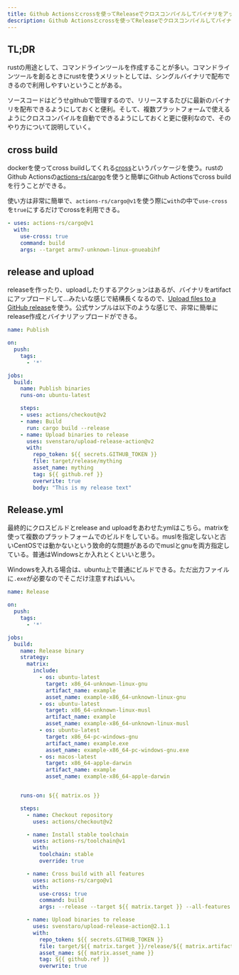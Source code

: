 ```yaml
---
title: Github Actionsとcrossを使ってReleaseでクロスコンパイルしてバイナリをアップロードする
description: Github Actionsとcrossを使ってReleaseでクロスコンパイルしてバイナリをアップロードする
---
```


## TL;DR

rustの用途として、コマンドラインツールを作成することが多い。コマンドラインツールを創るときにrustを使うメリットとしては、シングルバイナリで配布できるので利用しやすいということがある。

ソースコードはどうせgithubで管理するので、リリースするたびに最新のバイナリを配布できるようにしておくと便利。そして、複数プラットフォームで使えるようにクロスコンパイルを自動でできるようにしておくと更に便利なので、そのやり方について説明していく。

## cross build

dockerを使ってcross buildしてくれる[cross](https://github.com/rust-embedded/cross)というパッケージを使う。rustのGithub Actionsの[actions-rs/cargo](https://github.com/actions-rs/cargo)を使うと簡単にGithub Actionsでcross buildを行うことができる。

使い方は非常に簡単で、`actions-rs/cargo@v1`を使う際に`with`の中で`use-cross`を`true`にするだけでcrossを利用できる。

```yaml
- uses: actions-rs/cargo@v1
  with:
    use-cross: true
    command: build
    args: --target armv7-unknown-linux-gnueabihf
```

## release and upload

releaseを作ったり、uploadしたりするアクションはあるが、バイナリをartifactにアップロードして...みたいな感じで結構長くなるので、[Upload files to a GitHub release](https://github.com/marketplace/actions/upload-files-to-a-github-release)を使う。公式サンプルは以下のような感じで、非常に簡単にrelease作成とバイナリアップロードができる。

```yml:title=simple_example.yml
name: Publish

on:
  push:
    tags:
      - '*'

jobs:
  build:
    name: Publish binaries
    runs-on: ubuntu-latest

    steps:
    - uses: actions/checkout@v2
    - name: Build
      run: cargo build --release
    - name: Upload binaries to release
      uses: svenstaro/upload-release-action@v2
      with:
        repo_token: ${{ secrets.GITHUB_TOKEN }}
        file: target/release/mything
        asset_name: mything
        tag: ${{ github.ref }}
        overwrite: true
        body: "This is my release text"
```

## Release.yml

最終的にクロスビルドとrelease and uploadをあわせたymlはこちら。matrixを使って複数のプラットフォームでのビルドをしている。muslを指定しないと古いCentOSでは動かないという致命的な問題があるのでmuslとgnuを両方指定している。普通はWindowsとか入れとくといいと思う。

Windowsを入れる場合は、ubuntu上で普通にビルドできる。ただ出力ファイルに`.exe`が必要なのでそこだけ注意すればいい。

```yml:title=Release.yml
name: Release

on:
  push:
    tags:
      - '*'

jobs:
  build:
    name: Release binary
    strategy:
      matrix:
        include:
          - os: ubuntu-latest
            target: x86_64-unknown-linux-gnu
            artifact_name: example
            asset_name: example-x86_64-unknown-linux-gnu
          - os: ubuntu-latest
            target: x86_64-unknown-linux-musl
            artifact_name: example
            asset_name: example-x86_64-unknown-linux-musl
          - os: ubuntu-latest
            target: x86_64-pc-windows-gnu
            artifact_name: example.exe
            asset_name: example-x86_64-pc-windows-gnu.exe
          - os: macos-latest
            target: x86_64-apple-darwin
            artifact_name: example
            asset_name: example-x86_64-apple-darwin


    runs-on: ${{ matrix.os }}

    steps:
      - name: Checkout repository
        uses: actions/checkout@v2

      - name: Install stable toolchain
        uses: actions-rs/toolchain@v1
        with:
          toolchain: stable
          override: true

      - name: Cross build with all features
        uses: actions-rs/cargo@v1
        with:
          use-cross: true 
          command: build
          args: --release --target ${{ matrix.target }} --all-features --verbose

      - name: Upload binaries to release
        uses: svenstaro/upload-release-action@2.1.1
        with:
          repo_token: ${{ secrets.GITHUB_TOKEN }}
          file: target/${{ matrix.target }}/release/${{ matrix.artifact_name }}
          asset_name: ${{ matrix.asset_name }}
          tag: ${{ github.ref }}
          overwrite: true
```